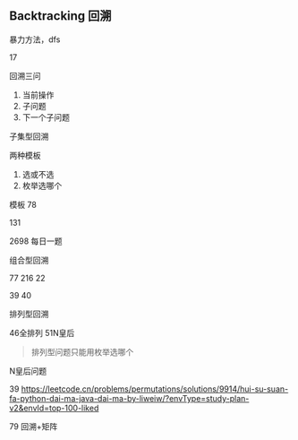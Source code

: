 ## Backtracking 回溯

暴力方法，dfs

17

回溯三问

1. 当前操作
2. 子问题
3. 下一个子问题

子集型回溯

两种模板

1. 选或不选
2. 枚举选哪个

模板 78

131

2698 每日一题

组合型回溯

77
216
22

39
40

排列型回溯

46全排列
51N皇后

> 排列型问题只能用枚举选哪个

N皇后问题



39 
https://leetcode.cn/problems/permutations/solutions/9914/hui-su-suan-fa-python-dai-ma-java-dai-ma-by-liweiw/?envType=study-plan-v2&envId=top-100-liked

79 回溯+矩阵